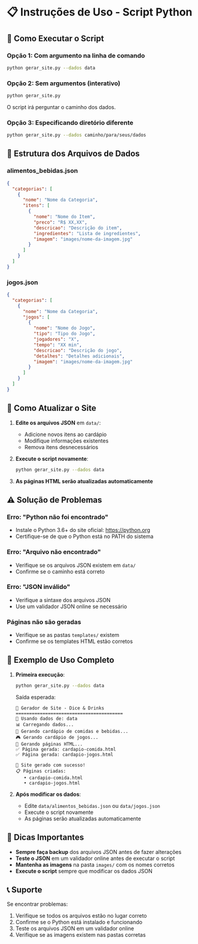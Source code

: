 # 📋 Instruções de Uso - Script Python

## 🐍 Como Executar o Script

### Opção 1: Com argumento na linha de comando
```bash
python gerar_site.py --dados data
```

### Opção 2: Sem argumentos (interativo)
```bash
python gerar_site.py
```
O script irá perguntar o caminho dos dados.

### Opção 3: Especificando diretório diferente
```bash
python gerar_site.py --dados caminho/para/seus/dados
```

## 📁 Estrutura dos Arquivos de Dados

### alimentos_bebidas.json
```json
{
  "categorias": [
    {
      "nome": "Nome da Categoria",
      "itens": [
        {
          "nome": "Nome do Item",
          "preco": "R$ XX,XX",
          "descricao": "Descrição do item",
          "ingredientes": "Lista de ingredientes",
          "imagem": "images/nome-da-imagem.jpg"
        }
      ]
    }
  ]
}
```

### jogos.json
```json
{
  "categorias": [
    {
      "nome": "Nome da Categoria",
      "jogos": [
        {
          "nome": "Nome do Jogo",
          "tipo": "Tipo do Jogo",
          "jogadores": "X",
          "tempo": "XX min",
          "descricao": "Descrição do jogo",
          "detalhes": "Detalhes adicionais",
          "imagem": "images/nome-da-imagem.jpg"
        }
      ]
    }
  ]
}
```

## 🔄 Como Atualizar o Site

1. **Edite os arquivos JSON** em `data/`:
   - Adicione novos itens ao cardápio
   - Modifique informações existentes
   - Remova itens desnecessários

2. **Execute o script novamente**:
   ```bash
   python gerar_site.py --dados data
   ```

3. **As páginas HTML serão atualizadas automaticamente**

## ⚠️ Solução de Problemas

### Erro: "Python não foi encontrado"
- Instale o Python 3.6+ do site oficial: https://python.org
- Certifique-se de que o Python está no PATH do sistema

### Erro: "Arquivo não encontrado"
- Verifique se os arquivos JSON existem em `data/`
- Confirme se o caminho está correto

### Erro: "JSON inválido"
- Verifique a sintaxe dos arquivos JSON
- Use um validador JSON online se necessário

### Páginas não são geradas
- Verifique se as pastas `templates/` existem
- Confirme se os templates HTML estão corretos

## 📝 Exemplo de Uso Completo

1. **Primeira execução**:
   ```bash
   python gerar_site.py --dados data
   ```
   Saída esperada:
   ```
   🎲 Gerador de Site - Dice & Drinks
   ========================================
   📁 Usando dados de: data
   📊 Carregando dados...
   🔨 Gerando cardápio de comidas e bebidas...
   🎮 Gerando cardápio de jogos...
   📄 Gerando páginas HTML...
   ✅ Página gerada: cardapio-comida.html
   ✅ Página gerada: cardapio-jogos.html
   
   🎉 Site gerado com sucesso!
   📋 Páginas criadas:
      • cardapio-comida.html
      • cardapio-jogos.html
   ```

2. **Após modificar os dados**:
   - Edite `data/alimentos_bebidas.json` ou `data/jogos.json`
   - Execute o script novamente
   - As páginas serão atualizadas automaticamente

## 🎯 Dicas Importantes

- **Sempre faça backup** dos arquivos JSON antes de fazer alterações
- **Teste o JSON** em um validador online antes de executar o script
- **Mantenha as imagens** na pasta `images/` com os nomes corretos
- **Execute o script** sempre que modificar os dados JSON

## 📞 Suporte

Se encontrar problemas:
1. Verifique se todos os arquivos estão no lugar correto
2. Confirme se o Python está instalado e funcionando
3. Teste os arquivos JSON em um validador online
4. Verifique se as imagens existem nas pastas corretas
